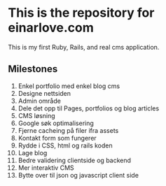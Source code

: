 # This is the repository for einarlove.com
This is my first Ruby, Rails, and real cms application.


## Milestones
1. Enkel portfolio med enkel blog cms
1. Designe nettsiden
1. Admin område
1. Dele det opp til Pages, portfolios og blog articles
1. CMS løsning
1. Google søk optimalisering
1. Fjerne cacheing på filer ifra assets
1. Kontakt form som fungerer
1. Rydde i CSS, html og rails koden
1. Lage blog
1. Bedre validering clientside og backend
1. Mer interaktiv CMS
1. Bytte over til json og javascript client side